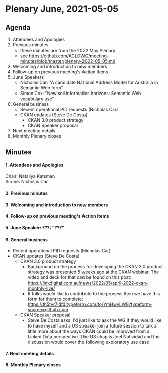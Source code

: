 # Plenary June, 2021-05-05

## Agenda

1. Attendees and Apologies
2. Previous minutes
    * these minutes are from the 2022 May Plenary
    * see https://github.com/AGLDWG/meeting-minutes/blob/master/plenary-2022-05-05.md
3. Welcoming and introduction to new members
4. Follow-up on previous meeting's Action Items
5. June Speakers
    * Nicholas Car: "A candidate National Address Model for Australia in Semantic Web form"
    * Simon Cox: "New soil informatics horizons: Semantic Web vocabulary use"
6. General business 
    * Recent operational PID requests (Nicholas Car)
    * CKAN updates (Steve De Costa)
        * CKAN 3.0 product strategy
        * CKAN Speaker proposal
7. Next meeting details
8. Monthly Plenary closes

## Minutes

#### 1. Attendees and Apologies

Chair: Nataliya Katsman  
Scribe: Nicholas Car  

#### 2. Previous minutes
#### 3. Welcoming and introduction to new members
#### 4. Follow-up on previous meeting's Action Items
#### 5. June Speaker: ???: "???"
#### 6. General business 

* Recent operational PID requests (Nicholas Car)
* CKAN updates (Steve De Costa)
    * CKAN 3.0 product strategy
        * Background on the process for developing the CKAN 3.0 product strategy was presented 5 weeks ago at the CKAN webinar. The video and deck for that can be found on this post: https://linkdigital.com.au/news/2022/05/april-2022-ckan-monthly-live/
        * If folks would like to contribute to the process then we have this form for them to complete: https://th5tyr7ldfd.typeform.com/to/YmHwvLW8?typeform-source=github.com 
    * CKAN Speaker proposal
        * Steve De Costa asks: I'd just like to ask the WG if they would like to have myself and a US speaker join a future session to talk a little more about the ways CKAN could be improved from a Linked Data perspective. The US chap is Joel Natividad and the discussion would cover the following exploratory use case 
#### 7. Next meeting details
#### 8. Monthly Plenary closes
